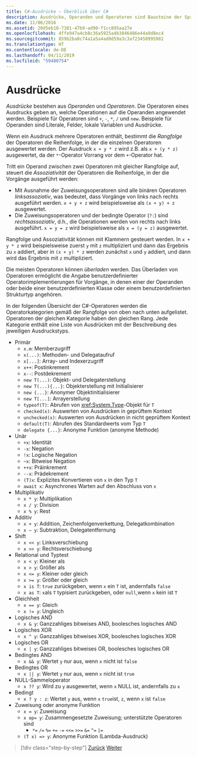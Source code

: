 ```yaml
---
title: C#-Ausdrücke – Überblick über C#
description: Ausdrücke, Operanden und Operatoren sind Bausteine der Sprache C#.
ms.date: 11/06/2016
ms.assetid: 20d5eb10-7381-47b9-ad90-f1cc895aa27e
ms.openlocfilehash: 4ffe947a4cb8c36a5925a4b3846486e44a9d8ec4
ms.sourcegitcommit: 859b2ba0c74a1a5a4ad0d59a3c3af23450995981
ms.translationtype: HT
ms.contentlocale: de-DE
ms.lasthandoff: 04/11/2019
ms.locfileid: "59480754"
---
```

# <a name="expressions"></a>Ausdrücke

*Ausdrücke* bestehen aus *Operanden* und *Operatoren*. Die Operatoren eines Ausdrucks geben an, welche Operationen auf die Operanden angewendet werden. Beispiele für Operatoren sind `+`, `-`, `*`, `/` und `new`. Beispiele für Operanden sind Literale, Felder, lokale Variablen und Ausdrücke.

Wenn ein Ausdruck mehrere Operatoren enthält, bestimmt die *Rangfolge* der Operatoren die Reihenfolge, in der die einzelnen Operatoren ausgewertet werden. Der Ausdruck `x + y * z` wird z.B. als `x + (y * z)` ausgewertet, da der `*`-Operator Vorrang vor dem `+`-Operator hat.

Tritt ein Operand zwischen zwei Operatoren mit gleicher Rangfolge auf, steuert die *Assoziativität* der Operatoren die Reihenfolge, in der die Vorgänge ausgeführt werden:

* Mit Ausnahme der Zuweisungsoperatoren sind alle binären Operatoren *linksassoziativ*, was bedeutet, dass Vorgänge von links nach rechts ausgeführt werden. `x + y + z` wird beispielsweise als `(x + y) + z` ausgewertet.
* Die Zuweisungsoperatoren und der bedingte Operator (`?:`) sind *rechtsassoziativ*, d.h., die Operationen werden von rechts nach links ausgeführt. `x = y = z` wird beispielsweise als `x = (y = z)` ausgewertet.

Rangfolge und Assoziativität können mit Klammern gesteuert werden. In `x + y * z` wird beispielsweise zuerst `y` mit `z` multipliziert und dann das Ergebnis zu `x` addiert, aber in `(x + y) * z` werden zunächst `x` und `y` addiert, und dann wird das Ergebnis mit `z` multipliziert.

Die meisten Operatoren können *überladen* werden. Das Überladen von Operatoren ermöglicht die Angabe benutzerdefinierter Operatorimplementierungen für Vorgänge, in denen einer der Operanden oder beide einer benutzerdefinierten Klasse oder einem benutzerdefinierten Strukturtyp angehören.

In der folgenden Übersicht der C#-Operatoren werden die Operatorkategorien gemäß der Rangfolge von oben nach unten aufgelistet. Operatoren der gleichen Kategorie haben den gleichen Rang. Jede Kategorie enthält eine Liste von Ausdrücken mit der Beschreibung des jeweiligen Ausdruckstyps.

* Primär
  - `x.m`: Memberzugriff
  - `x(...)`: Methoden- und Delegataufruf
  - `x[...]`: Array- und Indexerzugriff
  - `x++`: Postinkrement
  - `x--`: Postdekrement
  - `new T(...)`: Objekt- und Delegaterstellung
  - `new T(...){...}`: Objekterstellung mit Initialisierer
  - `new {...}`:  Anonymer Objektinitialisierer
  - `new T[...]`: Arrayerstellung
  - `typeof(T)`: Abrufen von <xref:System.Type>-Objekt für `T`
  - `checked(x)`: Auswerten von Ausdrücken in geprüftem Kontext
  - `unchecked(x)`: Auswerten von Ausdrücken in nicht geprüftem Kontext
  - `default(T)`: Abrufen des Standardwerts vom Typ `T`
  - `delegate {...}`: Anonyme Funktion (anonyme Methode)
* Unär
  - `+x`: Identität
  - `-x`: Negation
  - `!x`: Logische Negation
  - `~x`: Bitweise Negation
  - `++x`: Präinkrement
  - `--x`: Prädekrement
  - `(T)x`: Explizites Konvertieren von `x` in den Typ `T`
  - `await x`: Asynchrones Warten auf den Abschluss von `x`
* Multiplikativ
  - `x * y`: Multiplikation
  - `x / y`: Division
  - `x % y`: Rest
* Additiv
  - `x + y`: Addition, Zeichenfolgenverkettung, Delegatkombination
  - `x – y`: Subtraktion, Delegatentfernung
* Shift
  - `x << y`: Linksverschiebung
  - `x >> y`: Rechtsverschiebung
* Relational und Typtest
  - `x < y`: Kleiner als 
  - `x > y`: Größer als
  - `x <= y`: Kleiner oder gleich 
  - `x >= y`: Größer oder gleich
  - `x is T`: `true` zurückgeben, wenn `x` ein `T` ist, andernfalls `false`
  - `x as T`: `x`als `T` typisiert zurückgeben, oder `null`,wenn `x` kein ist `T`
* Gleichheit
  - `x == y`: Gleich
  - `x != y`: Ungleich
* Logisches AND
  - `x & y`: Ganzzahliges bitweises AND, boolesches logisches AND
* Logisches XOR
  - `x ^ y`: Ganzzahliges bitweises XOR, boolesches logisches XOR
* Logisches OR
  - `x | y`: Ganzzahliges bitweises OR, boolesches logisches OR
* Bedingtes AND
  - `x && y`: Wertet `y` nur aus, wenn `x` nicht ist `false`
* Bedingtes OR
  - `x || y`: Wertet `y` nur aus, wenn `x` nicht ist `true`
* NULL-Sammeloperator
  - `x ?? y`: Wird zu `y` ausgewertet, wenn `x` NULL ist, andernfalls zu `x`
* Bedingt
  - `x ? y : z`: Wertet `y` aus, wenn `x` `true`ist, `z`, wenn `x` ist `false`
* Zuweisung oder anonyme Funktion
  - `x = y`: Zuweisung
  - `x op= y`: Zusammengesetzte Zuweisung; unterstützte Operatoren sind
    - `*=`   `/=`   `%=`   `+=`   `-=`   `<<=`   `>>=`   `&=`  `^=`  `|=`
  - `(T x) => y`: Anonyme Funktion (Lambda-Ausdruck)

> [!div class="step-by-step"]
> [Zurück](types-and-variables.md)
> [Weiter](statements.md)
